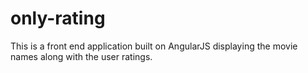 # only-rating
This is a front end application built on AngularJS displaying the movie names along with the user ratings.
